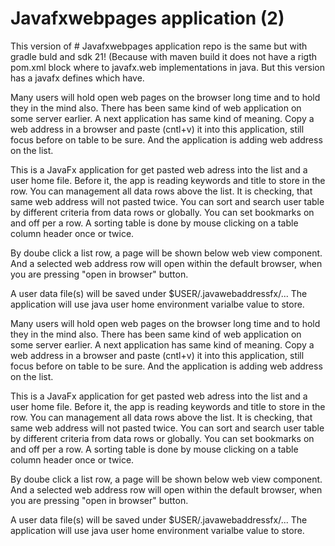 # Javafxwebpages application (2)

This version of # Javafxwebpages application repo is the same but with gradle buld and sdk 21! (Because with maven build it does not have a rigth pom.xml block
where to javafx.web implementations in java. But this version has a javafx defines which have.

Many users will hold open web pages on the browser long time and to hold they in the mind also. There has been same kind of
web application on some server earlier. A next application has same kind of meaning. Copy a web address in a browser and 
paste (cntl+v) it into this application, still focus before on table to be sure. And the application is adding web address on the list.

This is a JavaFx application for get pasted web adress into the list and a user home file. Before it, the app is reading keywords
 and title to store in the row. You can management all data rows above the list. It is checking, that same web address 
will not pasted twice. You can sort and search user table by different criteria from data rows or globally.
You can set bookmarks on and off per a row. A sorting table is done by mouse clicking on a table column header once or twice.

By doube click a list row, a page will be shown below web view component. And a selected web address row will open 
within the default browser, when you are pressing "open in browser" button.

A user data file(s) will be saved under $USER/.javawebaddressfx/... The application will use java user home environment 
varialbe value to store.
 

Many users will hold open web pages on the browser long time and to hold they in the mind also. There has been same kind of
web application on some server earlier. A next application has same kind of meaning. Copy a web address in a browser and 
paste (cntl+v) it into this application, still focus before on table to be sure. And the application is adding web address on the list.

This is a JavaFx application for get pasted web adress into the list and a user home file. Before it, the app is reading keywords
 and title to store in the row. You can management all data rows above the list. It is checking, that same web address 
will not pasted twice. You can sort and search user table by different criteria from data rows or globally.
You can set bookmarks on and off per a row. A sorting table is done by mouse clicking on a table column header once or twice.

By doube click a list row, a page will be shown below web view component. And a selected web address row will open 
within the default browser, when you are pressing "open in browser" button.

A user data file(s) will be saved under $USER/.javawebaddressfx/... The application will use java user home environment 
varialbe value to store.
